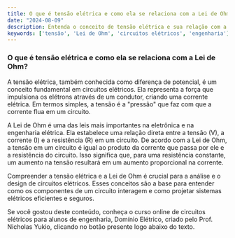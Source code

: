 ```yaml
---
title: O que é tensão elétrica e como ela se relaciona com a Lei de Ohm?
date: "2024-08-09"
description: Entenda o conceito de tensão elétrica e sua relação com a Lei de Ohm no contexto de circuitos elétricos.
keywords: ['tensão', 'Lei de Ohm', 'circuitos elétricos', 'engenharia']
---
```


### O que é tensão elétrica e como ela se relaciona com a Lei de Ohm?

A tensão elétrica, também conhecida como diferença de potencial, é um conceito fundamental em circuitos elétricos. Ela representa a força que impulsiona os elétrons através de um condutor, criando uma corrente elétrica. Em termos simples, a tensão é a "pressão" que faz com que a corrente flua em um circuito.

A Lei de Ohm é uma das leis mais importantes na eletrônica e na engenharia elétrica. Ela estabelece uma relação direta entre a tensão (V), a corrente (I) e a resistência (R) em um circuito. De acordo com a Lei de Ohm, a tensão em um circuito é igual ao produto da corrente que passa por ele e a resistência do circuito. Isso significa que, para uma resistência constante, um aumento na tensão resultará em um aumento proporcional na corrente.

Compreender a tensão elétrica e a Lei de Ohm é crucial para a análise e o design de circuitos elétricos. Esses conceitos são a base para entender como os componentes de um circuito interagem e como projetar sistemas elétricos eficientes e seguros.

Se você gostou deste conteúdo, conheça o curso online de circuitos elétricos para alunos de engenharia, Domínio Elétrico, criado pelo Prof. Nicholas Yukio, clicando no botão presente logo abaixo do texto.